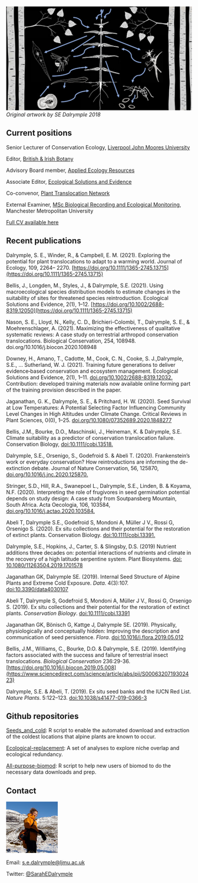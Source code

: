 ![](Melampyrum_ecosystem.png)
*Original artwork by SE Dalrymple 2018*


## Current positions

Senior Lecturer of Conservation Ecology, [Liverpool John Moores University](https://www.ljmu.ac.uk/about-us/staff-profiles/faculty-of-science/natural-sciences-and-psychology/sarah-dalrymple)

Editor, [British & Irish Botany](https://britishandirishbotany.org/index.php/bib)

Advisory Board member, [Applied Ecology Resources](https://www.britishecologicalsociety.org/publications/applied-ecology-resources/)

Associate Editor, [Ecological Solutions and Evidence](https://www.britishecologicalsociety.org/publications/applied-ecology-resources/)

Co-convenor, [Plant Translocation Network](https://sarahedalrymple.github.io/Plant-Translocation-Network/)

External Examiner, [MSc Biological Recording and Ecological Monitoring](https://www2.mmu.ac.uk/study/postgraduate/course/msc-biological-recording/), Manchester Metropolitan University

[Full CV available here](Dalrymple_CV_2021.pdf)

## Recent publications

Dalrymple, S. E., Winder, R., & Campbell, E. M. (2021). Exploring the potential for plant translocations to adapt to a warming world. Journal of Ecology, 109, 2264– 2270. [https://doi.org/10.1111/1365-2745.13715](https://doi.org/10.1111/1365-2745.13715)

Bellis, J., Longden, M., Styles, J., & Dalrymple, S.E. (2021). Using macroecological species distribution models to estimate changes in the suitability of sites for threatened species reintroduction. Ecological Solutions and Evidence, 2(1), 1–12. [https://doi.org/10.1002/2688-8319.12050](https://doi.org/10.1111/1365-2745.13715)

Nason, S. E., Lloyd, N., Kelly, C. D., Brichieri-Colombi, T., Dalrymple, S. E., & Moehrenschlager, A. (2021). Maximizing the effectiveness of qualitative systematic reviews: A case study on terrestrial arthropod conservation translocations. Biological Conservation, 254, 108948. doi.org/10.1016/j.biocon.2020.108948

Downey, H., Amano, T., Cadotte, M., Cook, C. N., Cooke, S. J.,Dalrymple, S.E., … Sutherland, W. J. (2021). Training future generations to deliver evidence‐based conservation and ecosystem management. Ecological Solutions and Evidence, 2(1), 1–11. [doi.org/10.1002/2688-8319.12032.](doi.org/10.1002/2688-8319.12032) Contribution: developed training materials now available online forming part of the training provision described in the paper.

Jaganathan, G. K., Dalrymple, S. E., & Pritchard, H. W. (2020). Seed Survival at Low Temperatures: A Potential Selecting Factor Influencing Community Level Changes in High Altitudes under Climate Change. Critical Reviews in Plant Sciences, 0(0), 1–25. [doi.org/10.1080/07352689.2020.1848277](doi.org/10.1080/07352689.2020.1848277)

Bellis, J.M., Bourke, D.O., Maschinski, J., Heineman, K. & Dalrymple, S.E. Climate suitability as a predictor of conservation translocation failure. Conservation Biology, [doi:10.1111/cobi.13518.](doi:10.1111/cobi.13518)

Dalrymple, S.E., Orsenigo, S., Godefroid S. & Abeli T. (2020). Frankenstein’s work or everyday conservation? How reintroductions are informing the de-extinction debate. Journal of Nature Conservation, 56, 125870, [doi.org/10.1016/j.jnc.2020.125870.](doi.org/10.1016/j.jnc.2020.125870)

Stringer, S.D., Hill, R.A., Swanepoel L., Dalrymple, S.E., Linden, B. & Koyama, N.F. (2020). Interpreting the role of frugivores in seed germination potential depends on study design: A case study from Soutpansberg Mountain, South Africa. Acta Oecologia, 106, 103584, [doi.org/10.1016/j.actao.2020.103584.](doi.org/10.1016/j.actao.2020.103584)

Abeli T, Dalrymple S.E., Godefroid S, Mondoni A, Müller J V., Rossi G, Orsenigo S. (2020). Ex situ collections and their potential for the restoration of extinct plants. Conservation Biology. [doi:10.1111/cobi.13391.](doi:10.1111/cobi.13391)

Dalrymple, S.E., Hopkins, J., Carter, S. & Slingsby, D.S. (2019) Nutrient additions three decades on: potential interactions of nutrients and climate in the recovery of a high latitude serpentine system. Plant Biosystems. [doi: 10.1080/11263504.2019.1701578](https://www.tandfonline.com/doi/abs/10.1080/11263504.2019.1701578)

Jaganathan GK, Dalrymple SE. (2019). Internal Seed Structure of Alpine Plants and Extreme Cold Exposure. *Data*. 4(3):107. [doi:10.3390/data4030107](https://www.mdpi.com/2306-5729/4/3/107)

Abeli T, Dalrymple S, Godefroid S, Mondoni A, Müller J V., Rossi G, Orsenigo S. (2019). Ex situ collections and their potential for the restoration of extinct plants. *Conservation Biology*. [doi:10.1111/cobi.13391](https://onlinelibrary.wiley.com/doi/abs/10.1111/cobi.13391)

Jaganathan GK, Bönisch G, Kattge J, Dalrymple SE. (2019). Physically, physiologically and conceptually hidden: Improving the description and communication of seed persistence. *Flora*. [doi:10.1016/j.flora.2019.05.012](https://doi.org/10.1016/j.flora.2019.05.012)

Bellis, J.M., Williams, C., Bourke, D.O. & Dalrymple, S.E. (2019). Identifying factors associated with the success and failure of terrestrial insect translocations.  *Biological Conservation* 236:29-36. [https://doi.org/10.1016/j.biocon.2019.05.008](https://www.sciencedirect.com/science/article/abs/pii/S0006320719302423)

Dalrymple, S.E. & Abeli, T. (2019). Ex situ seed banks and the IUCN Red List. *Nature Plants*. 5:122–123. [doi:10.1038/s41477-019-0366-3](https://www.nature.com/articles/s41477-019-0366-3)


## Github repositories

[Seeds_and_cold](https://sarahedalrymple.github.io/seeds_and_cold/): R script to enable the automated download and extraction of the coldest locations that alpine plants are known to occur.

[Ecological-replacement](https://sarahedalrymple.github.io/Ecological-replacement/): A set of analyses to explore niche overlap and ecological redundancy.

[All-purpose-biomod](https://sarahedalrymple.github.io/All-purpose-biomod/): R script to help new users of biomod to do the necessary data downloads and prep.

## Contact

![](PB290305.JPG)

Email: [s.e.dalrymple@ljmu.ac.uk](s.e.dalrymple@ljmu.ac.uk)

Twitter: [@SarahEDalrymple](https://twitter.com/SarahEDalrymple)
